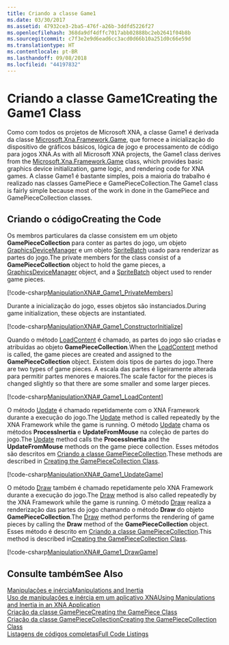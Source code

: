```yaml
---
title: Criando a classe Game1
ms.date: 03/30/2017
ms.assetid: 47932ce3-2ba5-476f-a26b-3ddfd5226f27
ms.openlocfilehash: 368da9df4dffc7017abb02888bc2eb2641f04b8b
ms.sourcegitcommit: c7f3e2e9d6ead6cc3acd0d66b10a251d0c66e59d
ms.translationtype: HT
ms.contentlocale: pt-BR
ms.lasthandoff: 09/08/2018
ms.locfileid: "44197832"
---
```

# <a name="creating-the-game1-class"></a><span data-ttu-id="dbda9-102">Criando a classe Game1</span><span class="sxs-lookup"><span data-stu-id="dbda9-102">Creating the Game1 Class</span></span>
<span data-ttu-id="dbda9-103">Como com todos os projetos de Microsoft XNA, a classe Game1 é derivada da classe [Microsoft.Xna.Framework.Game](https://msdn.microsoft.com/library/microsoft.xna.framework.game.aspx), que fornece a inicialização do dispositivo de gráficos básicos, lógica de jogo e processamento de código para jogos XNA.</span><span class="sxs-lookup"><span data-stu-id="dbda9-103">As with all Microsoft XNA projects, the Game1 class derives from the [Microsoft.Xna.Framework.Game](https://msdn.microsoft.com/library/microsoft.xna.framework.game.aspx) class, which provides basic graphics device initialization, game logic, and rendering code for XNA games.</span></span> <span data-ttu-id="dbda9-104">A classe Game1 é bastante simples, pois a maioria do trabalho é realizado nas classes GamePiece e GamePieceCollection.</span><span class="sxs-lookup"><span data-stu-id="dbda9-104">The Game1 class is fairly simple because most of the work in done in the GamePiece and GamePieceCollection classes.</span></span>  
  
## <a name="creating-the-code"></a><span data-ttu-id="dbda9-105">Criando o código</span><span class="sxs-lookup"><span data-stu-id="dbda9-105">Creating the Code</span></span>  
 <span data-ttu-id="dbda9-106">Os membros particulares da classe consistem em um objeto **GamePieceCollection** para conter as partes do jogo, um objeto [GraphicsDeviceManager](https://msdn.microsoft.com/library/microsoft.xna.framework.graphicsdevicemanager.aspx) e um objeto [SpriteBatch](https://msdn.microsoft.com/library/microsoft.xna.framework.graphics.spritebatch.aspx) usado para renderizar as partes do jogo.</span><span class="sxs-lookup"><span data-stu-id="dbda9-106">The private members for the class consist of a **GamePieceCollection** object to hold the game pieces, a [GraphicsDeviceManager](https://msdn.microsoft.com/library/microsoft.xna.framework.graphicsdevicemanager.aspx) object, and a [SpriteBatch](https://msdn.microsoft.com/library/microsoft.xna.framework.graphics.spritebatch.aspx) object used to render game pieces.</span></span>  
  
 [!code-csharp[ManipulationXNA#_Game1_PrivateMembers](../../../samples/snippets/csharp/VS_Snippets_Misc/manipulationxna/cs/game1.cs#_game1_privatemembers)]  
  
 <span data-ttu-id="dbda9-107">Durante a inicialização do jogo, esses objetos são instanciados.</span><span class="sxs-lookup"><span data-stu-id="dbda9-107">During game initialization, these objects are instantiated.</span></span>  
  
 [!code-csharp[ManipulationXNA#_Game1_ConstructorInitialize](../../../samples/snippets/csharp/VS_Snippets_Misc/manipulationxna/cs/game1.cs#_game1_constructorinitialize)]  
  
 <span data-ttu-id="dbda9-108">Quando o método [LoadContent](https://msdn.microsoft.com/library/microsoft.xna.framework.game.loadcontent.aspx) é chamado, as partes do jogo são criadas e atribuídas ao objeto **GamePieceCollection**.</span><span class="sxs-lookup"><span data-stu-id="dbda9-108">When the [LoadContent](https://msdn.microsoft.com/library/microsoft.xna.framework.game.loadcontent.aspx) method is called, the game pieces are created and assigned to the **GamePieceCollection** object.</span></span> <span data-ttu-id="dbda9-109">Existem dois tipos de partes do jogo.</span><span class="sxs-lookup"><span data-stu-id="dbda9-109">There are two types of game pieces.</span></span> <span data-ttu-id="dbda9-110">A escala das partes é ligeiramente alterada para permitir partes menores e maiores.</span><span class="sxs-lookup"><span data-stu-id="dbda9-110">The scale factor for the pieces is changed slightly so that there are some smaller and some larger pieces.</span></span>  
  
 [!code-csharp[ManipulationXNA#_Game1_LoadContent](../../../samples/snippets/csharp/VS_Snippets_Misc/manipulationxna/cs/game1.cs#_game1_loadcontent)]  
  
 <span data-ttu-id="dbda9-111">O método [Update](https://msdn.microsoft.com/library/microsoft.xna.framework.game.update.aspx) é chamado repetidamente com o XNA Framework durante a execução do jogo.</span><span class="sxs-lookup"><span data-stu-id="dbda9-111">The [Update](https://msdn.microsoft.com/library/microsoft.xna.framework.game.update.aspx) method is called repeatedly by the XNA Framework while the game is running.</span></span> <span data-ttu-id="dbda9-112">O método [Update](https://msdn.microsoft.com/library/microsoft.xna.framework.game.update.aspx) chama os métodos **ProcessInertia** e **UpdateFromMouse** na coleção de partes do jogo.</span><span class="sxs-lookup"><span data-stu-id="dbda9-112">The [Update](https://msdn.microsoft.com/library/microsoft.xna.framework.game.update.aspx) method calls the **ProcessInertia** and the **UpdateFromMouse** methods on the game piece collection.</span></span> <span data-ttu-id="dbda9-113">Esses métodos são descritos em [Criando a classe GamePieceCollection](../../../docs/framework/common-client-technologies/creating-the-gamepiececollection-class.md).</span><span class="sxs-lookup"><span data-stu-id="dbda9-113">These methods are described in [Creating the GamePieceCollection Class](../../../docs/framework/common-client-technologies/creating-the-gamepiececollection-class.md).</span></span>  
  
 [!code-csharp[ManipulationXNA#_Game1_UpdateGame](../../../samples/snippets/csharp/VS_Snippets_Misc/manipulationxna/cs/game1.cs#_game1_updategame)]  
  
 <span data-ttu-id="dbda9-114">O método [Draw](https://msdn.microsoft.com/library/microsoft.xna.framework.game.draw.aspx) também é chamado repetidamente pelo XNA Framework durante a execução do jogo.</span><span class="sxs-lookup"><span data-stu-id="dbda9-114">The [Draw](https://msdn.microsoft.com/library/microsoft.xna.framework.game.draw.aspx) method is also called repeatedly by the XNA Framework while the game is running.</span></span> <span data-ttu-id="dbda9-115">O método [Draw](https://msdn.microsoft.com/library/microsoft.xna.framework.game.draw.aspx) realiza a renderização das partes do jogo chamando o método **Draw** do objeto **GamePieceCollection**.</span><span class="sxs-lookup"><span data-stu-id="dbda9-115">The [Draw](https://msdn.microsoft.com/library/microsoft.xna.framework.game.draw.aspx) method performs the rendering of game pieces by calling the **Draw** method of the **GamePieceCollection** object.</span></span> <span data-ttu-id="dbda9-116">Esses método é descrito em [Criando a classe GamePieceCollection](../../../docs/framework/common-client-technologies/creating-the-gamepiececollection-class.md).</span><span class="sxs-lookup"><span data-stu-id="dbda9-116">This method is described in[Creating the GamePieceCollection Class](../../../docs/framework/common-client-technologies/creating-the-gamepiececollection-class.md).</span></span>  
  
 [!code-csharp[ManipulationXNA#_Game1_DrawGame](../../../samples/snippets/csharp/VS_Snippets_Misc/manipulationxna/cs/game1.cs#_game1_drawgame)]  
  
## <a name="see-also"></a><span data-ttu-id="dbda9-117">Consulte também</span><span class="sxs-lookup"><span data-stu-id="dbda9-117">See Also</span></span>  
 [<span data-ttu-id="dbda9-118">Manipulações e inércia</span><span class="sxs-lookup"><span data-stu-id="dbda9-118">Manipulations and Inertia</span></span>](../../../docs/framework/common-client-technologies/manipulations-and-inertia.md)  
 [<span data-ttu-id="dbda9-119">Uso de manipulações e inércia em um aplicativo XNA</span><span class="sxs-lookup"><span data-stu-id="dbda9-119">Using Manipulations and Inertia in an XNA Application</span></span>](../../../docs/framework/common-client-technologies/use-manipulations-and-inertia-in-an-xna-application.md)  
 [<span data-ttu-id="dbda9-120">Criação da classe GamePiece</span><span class="sxs-lookup"><span data-stu-id="dbda9-120">Creating the GamePiece Class</span></span>](../../../docs/framework/common-client-technologies/creating-the-gamepiece-class.md)  
 [<span data-ttu-id="dbda9-121">Criação da classe GamePieceCollection</span><span class="sxs-lookup"><span data-stu-id="dbda9-121">Creating the GamePieceCollection Class</span></span>](../../../docs/framework/common-client-technologies/creating-the-gamepiececollection-class.md)  
 [<span data-ttu-id="dbda9-122">Listagens de códigos completas</span><span class="sxs-lookup"><span data-stu-id="dbda9-122">Full Code Listings</span></span>](../../../docs/framework/common-client-technologies/full-code-listings.md)
